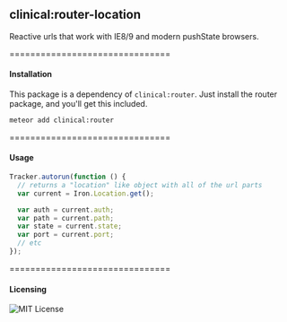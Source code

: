 ## clinical:router-location

Reactive urls that work with IE8/9 and modern pushState browsers.  

===============================
#### Installation  

This package is a dependency of ``clinical:router``.  Just install the router package, and you'll get this included.

````bash
meteor add clinical:router
````

===============================
#### Usage  

```javascript
Tracker.autorun(function () {
  // returns a "location" like object with all of the url parts
  var current = Iron.Location.get();

  var auth = current.auth;
  var path = current.path;
  var state = current.state;
  var port = current.port;
  // etc
});
```


===============================
#### Licensing  

![MIT License](https://img.shields.io/badge/license-MIT-blue.svg)
